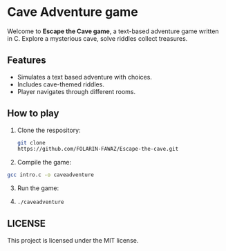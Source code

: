 # Cave Adventure game
Welcome to **Escape the Cave game**, a text-based adventure game written in C. Explore a mysterious cave, solve riddles collect treasures.
## Features
- Simulates a text based adventure with choices.
- Includes cave-themed riddles.
- Player navigates through different rooms.
## How to play
1. Clone the respository:
   ```bash
   git clone
   https://github.com/FOLARIN-FAWAZ/Escape-the-cave.git
2. Compile the game:
```bash
gcc intro.c -o caveadventure
```
3. Run the game:
4. ```bash
   ./caveadventure
   ```
## LICENSE
   This project is licensed under the MIT license.
